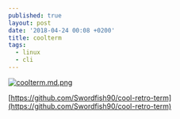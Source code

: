 ```yaml
---
published: true
layout: post
date: '2018-04-24 00:08 +0200'
title: coolterm
tags:
  - linux
  - cli
---
```

[![coolterm.md.png](https://images.weserv.nl/?url=//cdn.scrot.moe/images/2018/04/24/coolterm.md.png)](https://images.weserv.nl/?url=//cdn.scrot.moe/images/2018/04/24/coolterm.png)

[https://github.com/Swordfish90/cool-retro-term](https://github.com/Swordfish90/cool-retro-term)
